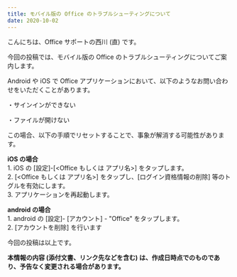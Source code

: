```yaml
---
title: モバイル版の Office のトラブルシューティングについて
date: 2020-10-02
---
```


こんにちは、Office サポートの西川 (直) です。  
  
今回の投稿では、モバイル版の Office のトラブルシューティングについてご案内します。

Android や iOS で Office アプリケーションにおいて、以下のようなお問い合わせをいただくことがあります。

・サインインができない

・ファイルが開けない

この場合、以下の手順でリセットすることで、事象が解消する可能性があります。

**iOS の場合**  
1\. iOS の \[設定\]-\[<Office もしくは アプリ名>\] をタップします。  
2\. \[<Office もしくは アプリ名>\] をタップし、\[ログイン資格情報の削除\] 等のトグルを有効にします。  
3\. アプリケーションを再起動します。  
  
**android の場合**  
1\. android の \[設定\]- \[アカウント\] - "Office" をタップします。  
2\. \[アカウントを削除\] を行います

  

今回の投稿は以上です。  
  
**本情報の内容 (添付文書、リンク先などを含む) は、作成日時点でのものであり、予告なく変更される場合があります。**
